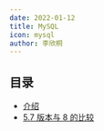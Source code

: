 ```yaml
---
date: 2022-01-12
title: MySQL
icon: mysql
author: 李欣桐
---
```


## 目录

- [介绍](intro.md)
- [5.7 版本与 8 的比较](compare.md)
